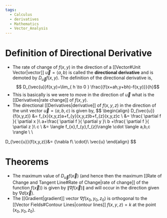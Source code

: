 ```yaml
---
tags:
  - Calculus
  - derivatives
  - Mathematics
  - Vector_Analysis
---
```

# Definition of Directional Derivative
- The rate of change of $f(x,y)$ in the direction of a [[Vector#Unit Vector|vector]] $\vec{u}=\langle a,b \rangle$ is called the **directional derivative** and is demoted by $D_{\vec{u}}f(x,y)$. The definition of the directional derivative is, $$
D_{\vec{u}}f(x,y)=\lim_{ h \to 0 } \frac{{f(x+ah,y+bh)-f(x,y)}}{h}$$
- This is basically is we were to move in the direction of $\vec{u}$ what is the [[Derivatives|rate change]] of $f(x,y)$. 
- The directional [[Derivatives|derivative]] of $f(x,y,z)$ in the direction of the unit vector $\vec{u}=\langle a,b,c \rangle$ is given by, $$
\begin{align}
D_{\vec{u}}{f(x,y,z)} &= f_{x}(x,y,z)a+f_{y}(x,y,z)b+f_{z}(x,y,z)c \\
	&= \frac{ \partial f }{ \partial x }\ a+\frac{ \partial f }{ \partial y }\ b +\frac{ \partial f }{ \partial z }\ c \\
&= \langle f_{x},f_{y},f_{z}\rangle \cdot \langle a,b,c \rangle   \\ \\

D_{\vec{u}}{f(x,y,z)}&= {\nabla f\ \cdot}\  \vec{u}
\end{align}
$$
# Theorems
 - The maximum value of $D_{\vec{u}}f(\vec{x})$ (and hence then the maximum [[Rate of Change and Tangent Line#Rate of Change|rate of change]] of the function $f(\vec{x})$) is given by $\lVert \nabla f(\vec{x}) \rVert$ and will occur in the direction given by $\nabla d(\vec{x})$.
- The [[Gradient|gradient]] vector $\nabla f(x_{0},y_{0},z_{0})$ is orthogonal to the [[Vector Fields#Contour Lines|contour lines]] $f(x,y,z)=k$ at the point $(x_{0},y_{0},z_{0})$.
